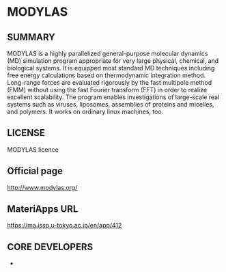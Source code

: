 # MODYLAS 

## SUMMARY 

 MODYLAS is a highly parallelized general-purpose molecular dynamics (MD) simulation program appropriate for very large physical, chemical, and biological systems. It is equipped most standard MD techniques including free energy calculations based on thermodynamic integration method. Long-range forces are evaluated rigorously by the fast multipole method (FMM) without using the fast Fourier transform (FFT) in order to realize excellent scalability. The program enables investigations of large-scale real systems such as viruses, liposomes, assemblies of proteins and micelles, and polymers. It works on ordinary linux machines, too.
## LICENSE 

 MODYLAS licence
## Official page 

 http://www.modylas.org/
## MateriApps URL 

 https://ma.issp.u-tokyo.ac.jp/en/app/412
## CORE DEVELOPERS 

- 

